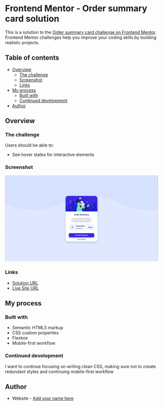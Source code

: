 # Frontend Mentor - Order summary card solution

This is a solution to the [Order summary card challenge on Frontend Mentor](https://www.frontendmentor.io/challenges/order-summary-component-QlPmajDUj). Frontend Mentor challenges help you improve your coding skills by building realistic projects. 

## Table of contents

- [Overview](#overview)
  - [The challenge](#the-challenge)
  - [Screenshot](#screenshot)
  - [Links](#links)
- [My process](#my-process)
  - [Built with](#built-with)
  - [Continued development](#continued-development)
- [Author](#author)



## Overview

### The challenge

Users should be able to:

- See hover states for interactive elements

### Screenshot

![](./final-screenshot.png)

### Links

- [Solution URL](https://www.frontendmentor.io/solutions/order-summary-component-using-flexbox-1uM_yHabO)
- [Live Site URL](https://jolly-panini-675e73.netlify.app/)

## My process

### Built with

- Semantic HTML5 markup
- CSS custom properties
- Flexbox
- Mobile-first workflow


### Continued development

I want to continue focusing on writing clean CSS, making sure not to create redundant styles and continuing mobile-first workflow

## Author

- Website - [Add your name here](https://www.your-site.com)


